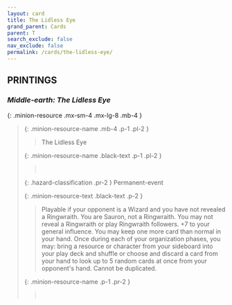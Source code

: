 ```yaml
---
layout: card
title: The Lidless Eye
grand_parent: Cards
parent: T
search_exclude: false
nav_exclude: false
permalink: /cards/the-lidless-eye/
---
```


## PRINTINGS


### _Middle-earth: The Lidless Eye_

{: .minion-resource .mx-sm-4 .mx-lg-8 .mb-4 }
> {: .minion-resource-name .mb-4 .p-1 .pl-2 }
> > <div class="hazard-mp"></div>
> > <div class="card-name">The Lidless Eye</div>
>
> {: .minion-resource-name .black-text .p-1 .pl-2 }
> > &nbsp;
>
> {: .hazard-classification .pr-2 }
> Permanent-event
>
> {: .minion-resource-text .black-text .p-2 }
> > Playable if your opponent is a Wizard and you have not revealed a Ringwraith. You are Sauron, not a Ringwraith. You may not reveal a Ringwraith or play Ringwraith followers. +7 to your general influence. You may keep one more card than normal in your hand. Once during each of your organization phases, you may: bring a resource or character from your sideboard into your play deck and shuffle or choose and discard a card from your hand to look up to 5 random cards at once from your opponent's hand. Cannot be duplicated.  
> 
> {: .minion-resource-name .p-1 .pr-2 }
> > <div class="card-shield"></div>
> > <div class="card-corruption-white">&nbsp;</div>

